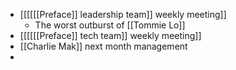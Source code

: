 - [[[[[[Preface]] leadership team]] weekly meeting]]
    - The worst outburst of [[Tommie Lo]]
- [[[[[[Preface]] tech team]] weekly meeting]]
- [[Charlie Mak]] next month management
- 
